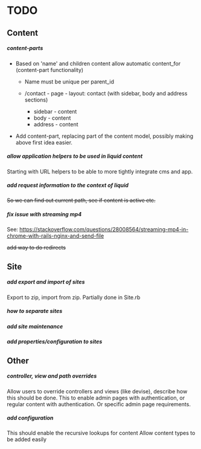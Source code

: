 # TODO

## Content 

##### content-parts

- Based on 'name' and children content allow automatic content_for (content-part functionality)
    - Name must be unique per parent_id
    
    - /contact - page - layout: contact (with sidebar, body and address sections)
        - sidebar - content
        - body - content
        - address - content 
        
- Add content-part, replacing part of the content model, possibly making above first idea easier.

##### allow application helpers to be used in liquid content

Starting with URL helpers to be able to more tightly integrate cms and app.

##### add request information to the context of liquid

~~So we can find out current path, see if content is active etc.~~

##### fix issue with streaming mp4
See: https://stackoverflow.com/questions/28008564/streaming-mp4-in-chrome-with-rails-nginx-and-send-file

~~add way to do redirects~~

## Site

##### add export and import of sites

Export to zip, import from zip.
Partially done in Site.rb

##### how to separate sites

##### add site maintenance

##### add properties/configuration to sites

## Other

##### controller, view and path overrides

Allow users to override controllers and views (like devise), describe how this should be done.
This to enable admin pages with authentication, or regular content with authentication.
Or specific admin page requirements.

##### add configuration

This should enable the recursive lookups for content
Allow content types to be added easily
